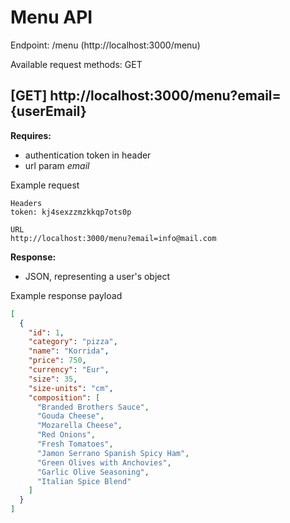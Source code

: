 # Menu API

Endpoint: /menu (http://localhost:3000/menu)

Available request methods: GET

## [GET] http://localhost:3000/menu?email={userEmail}

**Requires:**

- authentication token in header
- url param _email_

Example request

```
Headers
token: kj4sexzzmzkkqp7ots0p

URL
http://localhost:3000/menu?email=info@mail.com
```

**Response:**

- JSON, representing a user's object

Example response payload

```json
[
  {
    "id": 1,
    "category": "pizza",
    "name": "Korrida",
    "price": 750,
    "currency": "Eur",
    "size": 35,
    "size-units": "cm",
    "composition": [
      "Branded Brothers Sauce",
      "Gouda Cheese",
      "Mozarella Cheese",
      "Red Onions",
      "Fresh Tomatoes",
      "Jamon Serrano Spanish Spicy Ham",
      "Green Olives with Anchovies",
      "Garlic Olive Seasoning",
      "Italian Spice Blend"
    ]
  }
]
```
